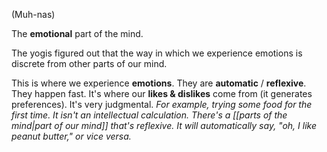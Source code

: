 (Muh-nas)

The **emotional** part of the mind.

The yogis figured out that the way in which we experience emotions is discrete from other parts of our mind.

This is where we experience **emotions**. They are **automatic** / **reflexive**. They happen fast.
It's where our **likes & dislikes** come from (it generates preferences). It's very judgmental.
	*For example, trying some food for the first time. It isn't an intellectual calculation. There's a [[parts of the mind|part of our mind]] that's reflexive. It will automatically say, "oh, I like peanut butter," or vice versa.*